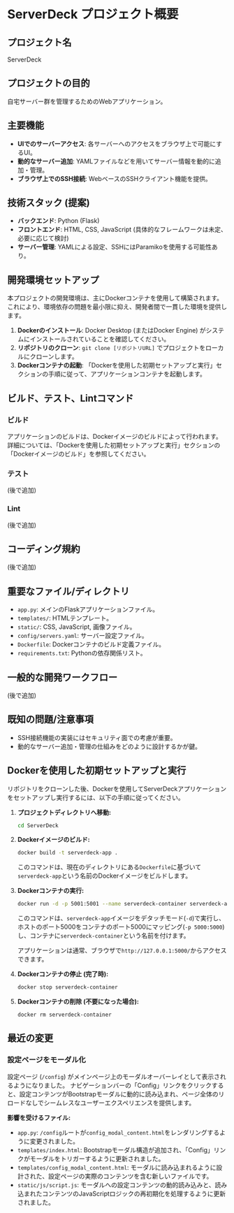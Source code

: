 # ServerDeck プロジェクト概要

## プロジェクト名
ServerDeck

## プロジェクトの目的
自宅サーバー群を管理するためのWebアプリケーション。

## 主要機能
- **UIでのサーバーアクセス**: 各サーバーへのアクセスをブラウザ上で可能にするUI。
- **動的なサーバー追加**: YAMLファイルなどを用いてサーバー情報を動的に追加・管理。
- **ブラウザ上でのSSH接続**: WebベースのSSHクライアント機能を提供。

## 技術スタック (提案)
- **バックエンド**: Python (Flask)
- **フロントエンド**: HTML, CSS, JavaScript (具体的なフレームワークは未定、必要に応じて検討)
- **サーバー管理**: YAMLによる設定、SSHにはParamikoを使用する可能性あり。

## 開発環境セットアップ

本プロジェクトの開発環境は、主にDockerコンテナを使用して構築されます。これにより、環境依存の問題を最小限に抑え、開発者間で一貫した環境を提供します。

1.  **Dockerのインストール**: Docker Desktop (またはDocker Engine) がシステムにインストールされていることを確認してください。
2.  **リポジトリのクローン**: `git clone [リポジトリURL]` でプロジェクトをローカルにクローンします。
3.  **Dockerコンテナの起動**: 「Dockerを使用した初期セットアップと実行」セクションの手順に従って、アプリケーションコンテナを起動します。

## ビルド、テスト、Lintコマンド

### ビルド

アプリケーションのビルドは、Dockerイメージのビルドによって行われます。詳細については、「Dockerを使用した初期セットアップと実行」セクションの「Dockerイメージのビルド」を参照してください。

### テスト
(後で追加)

### Lint
(後で追加)

## コーディング規約
(後で追加)

## 重要なファイル/ディレクトリ
- `app.py`: メインのFlaskアプリケーションファイル。
- `templates/`: HTMLテンプレート。
- `static/`: CSS, JavaScript, 画像ファイル。
- `config/servers.yaml`: サーバー設定ファイル。
- `Dockerfile`: Dockerコンテナのビルド定義ファイル。
- `requirements.txt`: Pythonの依存関係リスト。

## 一般的な開発ワークフロー
(後で追加)

## 既知の問題/注意事項
- SSH接続機能の実装にはセキュリティ面での考慮が重要。
- 動的なサーバー追加・管理の仕組みをどのように設計するかが鍵。

## Dockerを使用した初期セットアップと実行

リポジトリをクローンした後、Dockerを使用してServerDeckアプリケーションをセットアップし実行するには、以下の手順に従ってください。

1.  **プロジェクトディレクトリへ移動:**
    ```bash
    cd ServerDeck
    ```

2.  **Dockerイメージのビルド:**
    ```bash
    docker build -t serverdeck-app .
    ```
    このコマンドは、現在のディレクトリにある`Dockerfile`に基づいて`serverdeck-app`という名前のDockerイメージをビルドします。

3.  **Dockerコンテナの実行:**
    ```bash
    docker run -d -p 5001:5001 --name serverdeck-container serverdeck-app
    ```
    このコマンドは、`serverdeck-app`イメージをデタッチモード(`-d`)で実行し、ホストのポート5000をコンテナのポート5000にマッピング(`-p 5000:5000`)し、コンテナに`serverdeck-container`という名前を付けます。

    アプリケーションは通常、ブラウザで`http://127.0.0.1:5000/`からアクセスできます。

4.  **Dockerコンテナの停止 (完了時):**
    ```bash
    docker stop serverdeck-container
    ```

5.  **Dockerコンテナの削除 (不要になった場合):**
    ```bash
    docker rm serverdeck-container
    ```

## 最近の変更

### 設定ページをモーダル化

設定ページ (`/config`) がメインページ上のモーダルオーバーレイとして表示されるようになりました。
ナビゲーションバーの「Config」リンクをクリックすると、設定コンテンツがBootstrapモーダルに動的に読み込まれ、ページ全体のリロードなしでシームレスなユーザーエクスペリエンスを提供します。

**影響を受けるファイル:**
- `app.py`: `/config`ルートが`config_modal_content.html`をレンダリングするように変更されました。
- `templates/index.html`: Bootstrapモーダル構造が追加され、「Config」リンクがモーダルをトリガーするように更新されました。
- `templates/config_modal_content.html`: モーダルに読み込まれるように設計された、設定ページの実際のコンテンツを含む新しいファイルです。
- `static/js/script.js`: モーダルへの設定コンテンツの動的読み込みと、読み込まれたコンテンツのJavaScriptロジックの再初期化を処理するように更新されました。